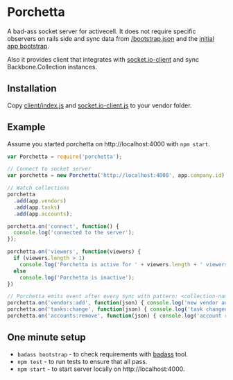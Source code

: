 # Porchetta

  A bad-ass socket server for activecell. It does not require specific observers on rails side and sync data from [/bootstrap.json](https://github.com/activecell/activecell/blob/master/app/views/home/bootstrap.json.erb) and the [initial app bootstrap](https://github.com/activecell/activecell/blob/master/app/views/home/index.html.erb).

  Also it provides client that integrates with [socket.io-client](https://github.com/LearnBoost/socket.io-client) and sync Backbone.Collection instances.

## Installation

  Copy [client/index.js](https://github.com/activecell/porchetta/blob/master/client/index.js) and [socket.io-client.js](https://github.com/LearnBoost/socket.io-client/blob/0.9/dist/socket.io.js) to your vendor folder.

## Example

  Assume you started porchetta on http://localhost:4000 with `npm start`.

```js
var Porchetta = require('porchetta');

// Connect to socket server
var porchetta = new Porchetta('http://localhost:4000', app.company.id);

// Watch collections
porchetta
  .add(app.vendors)
  .add(app.tasks)
  .add(app.accounts);

porchetta.on('connect', function() {
  console.log('connected to the server');
});

porchetta.on('viewers', function(viewers) {
  if (viewers.length > 1)
    console.log('Porchetta is active for ' + viewers.length + ' viewers');
  else
    console.log('Porchetta is inactive');
})

// Porchetta emits event after every sync with pattern: <collection-name>:<event>
porchetta.on('vendors:add', function(json) { console.log('new vendor added', json); });
porchetta.on('tasks:change', function(json) { console.log('task changed', json); });
porchetta.on('accounts:remove', function(json) { console.log('account removed', json); });
```

## One minute setup

  * `badass bootstrap` - to check requirements with [badass](https://github.com/activecell/badass) tool.
  * `npm test` - to run tests to ensure that all pass.
  * `npm start` - to start server locally on http://localhost:4000.
